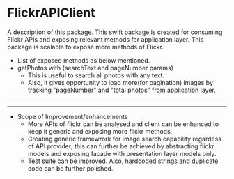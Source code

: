 # FlickrAPIClient

A description of this package.
This swift package is created for consuming Flickr APIs and exposing relevant methods for application layer.
This  package is scalable to expose more methods of Flickr.
* List of exposed methods as below mentioned.
* getPhotos with (searchText and pageNumber params)
  * This  is useful to search all photos with any text.
  * Also, it gives opportunity to load more(for pagination) images by tracking "pageNumber" and "total photos" from application layer.


-------------------------------------------------------------------------------
-------------------------------------------------------------------------------

* Scope of Improvement/enhancements
  * More APIs of flickr can be analysed and client can be enhanced to keep it generic and exposing more flickr methods.
  * Creating generic framewrork for image search capability regardess of API provider; this can further be achieved by abstracting flickr models and exposing facade with presentation layer models only. 
  * Test suite can be improved. Also, hardcoded strings and duplicate code can be further polished.
